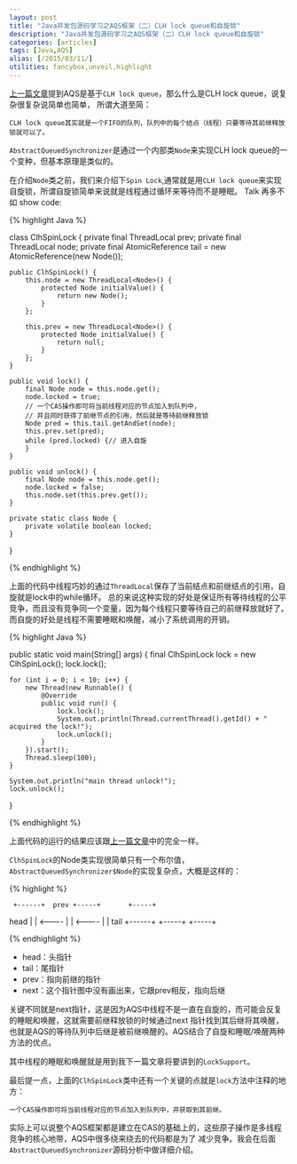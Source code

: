```yaml
---
layout: post
title: "Java并发包源码学习之AQS框架（二）CLH lock queue和自旋锁"
description: "Java并发包源码学习之AQS框架（二）CLH lock queue和自旋锁"
categories: [articles]
tags: [Java,AQS]
alias: [/2015/03/11/]
utilities: fancybox,unveil,highlight
---
```


[上一篇文章][1]提到AQS是基于`CLH lock queue`，那么什么是CLH lock queue，说复杂很复杂说简单也简单，
所谓大道至简：

	CLH lock queue其实就是一个FIFO的队列，队列中的每个结点（线程）只要等待其前继释放锁就可以了。


`AbstractQueuedSynchronizer`是通过一个内部类`Node`来实现CLH lock queue的一个变种，但基本原理是类似的。

在介绍`Node`类之前，我们来介绍下`Spin Lock`,通常就是用`CLH lock queue`来实现自旋锁，所谓自旋锁简单来说就是线程通过循环来等待而不是睡眠。
Talk 再多不如 show code:

{% highlight Java %}

class ClhSpinLock {
	private final ThreadLocal<Node> prev;
	private final ThreadLocal<Node> node;
	private final AtomicReference<Node> tail = new AtomicReference<Node>(new Node());

	public ClhSpinLock() {
		this.node = new ThreadLocal<Node>() {
			protected Node initialValue() {
				return new Node();
			}
		};

		this.prev = new ThreadLocal<Node>() {
			protected Node initialValue() {
				return null;
			}
		};
	}

	public void lock() {
		final Node node = this.node.get();
		node.locked = true;
		// 一个CAS操作即可将当前线程对应的节点加入到队列中，
		// 并且同时获得了前继节点的引用，然后就是等待前继释放锁
		Node pred = this.tail.getAndSet(node);
		this.prev.set(pred);
		while (pred.locked) {// 进入自旋
		}
	}

	public void unlock() {
		final Node node = this.node.get();
		node.locked = false;
		this.node.set(this.prev.get());
	}

	private static class Node {
		private volatile boolean locked;
	}
}

{% endhighlight %}


上面的代码中线程巧妙的通过`ThreadLocal`保存了当前结点和前继结点的引用，自旋就是lock中的while循环。
总的来说这种实现的好处是保证所有等待线程的公平竞争，而且没有竞争同一个变量，因为每个线程只要等待自己的前继释放就好了。
而自旋的好处是线程不需要睡眠和唤醒，减小了系统调用的开销。

{% highlight Java %}

public static void main(String[] args) {
    final ClhSpinLock lock = new ClhSpinLock();
    lock.lock();

    for (int i = 0; i < 10; i++) {
        new Thread(new Runnable() {
            @Override
            public void run() {
                lock.lock();
                System.out.println(Thread.currentThread().getId() + " acquired the lock!");
                lock.unlock();
            }
        }).start();
        Thread.sleep(100);
    }

    System.out.println("main thread unlock!");
    lock.unlock();
} 

{% endhighlight %}

上面代码的运行的结果应该跟[上一篇文章][1]中的完全一样。


`ClhSpinLock`的Node类实现很简单只有一个布尔值，`AbstractQueuedSynchronizer$Node`的实现复杂点，大概是这样的：

{% highlight  %}

     +------+  prev +-----+       +-----+
head |      | <---- |     | <---- |     |  tail
     +------+       +-----+       +-----+

{% endhighlight %}


- head：头指针
- tail：尾指针
- prev：指向前继的指针
- next：这个指针图中没有画出来，它跟prev相反，指向后继


关键不同就是next指针，这是因为AQS中线程不是一直在自旋的，而可能会反复的睡眠和唤醒，这就需要前继释放锁的时候通过next
指针找到其后继将其唤醒，也就是AQS的等待队列中后继是被前继唤醒的。AQS结合了自旋和睡眠/唤醒两种方法的优点。

其中线程的睡眠和唤醒就是用到我下一篇文章将要讲到的`LockSupport`。


最后提一点，上面的`ClhSpinLock`类中还有一个关键的点就是`lock`方法中注释的地方：

	一个CAS操作即可将当前线程对应的节点加入到队列中，并获取到其前继。


实际上可以说整个AQS框架都是建立在CAS的基础上的，这些原子操作是多线程竞争的核心地带，AQS中很多绕来绕去的代码都是为了
减少竞争。我会在后面`AbstractQueuedSynchronizer`源码分析中做详细介绍。


[1]: http://jindong.io/2015/03/10/java-concurrent-package-aqs-overview/


